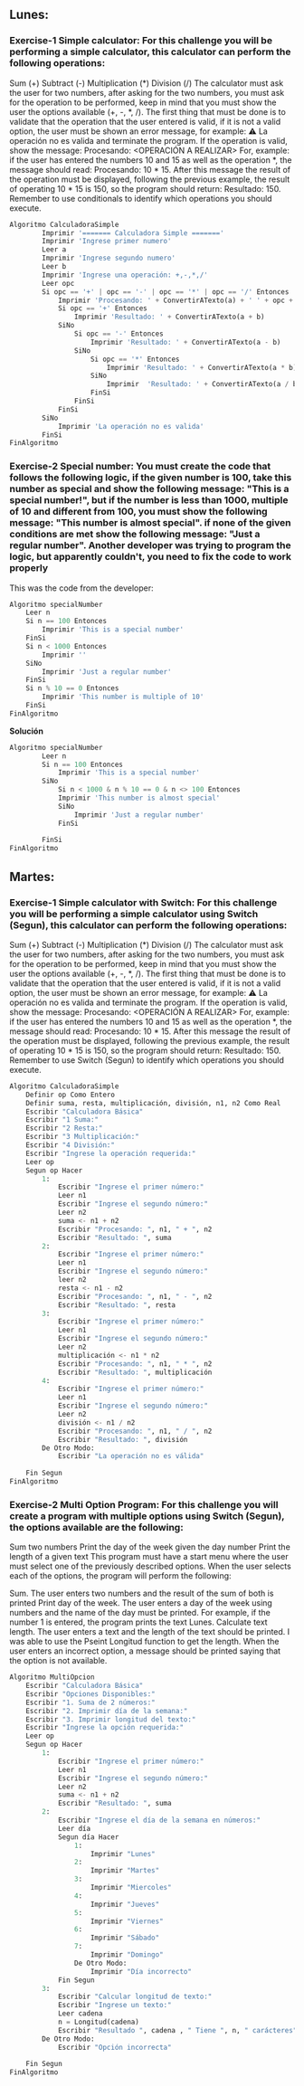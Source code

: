 ## Lunes:

### Exercise-1 Simple calculator: For this challenge you will be performing a simple calculator, this calculator can perform the following operations:

Sum (+)
Subtract (-)
Multiplication (*)
Division (/)
The calculator must ask the user for two numbers, after asking for the two numbers, you must ask for the operation to be performed, keep in mind that you must show the user the options available (+, -, *, /). The first thing that must be done is to validate that the operation that the user entered is valid, if it is not a valid option, the user must be shown an error message, for example: ⚠️ La operación no es valida and terminate the program. If the operation is valid, show the message: Procesando: <OPERACIÓN A REALIZAR> For, example: if the user has entered the numbers 10 and 15 as well as the operation *, the message should read: Procesando: 10 * 15. After this message the result of the operation must be displayed, following the previous example, the result of operating 10 * 15 is 150, so the program should return: Resultado: 150. Remember to use conditionals to identify which operations you should execute.

```python
Algoritmo CalculadoraSimple
		Imprimir '======= Calculadora Simple ======='
		Imprimir 'Ingrese primer numero'
		Leer a
		Imprimir 'Ingrese segundo numero'
		Leer b
		Imprimir 'Ingrese una operación: +,-,*,/'
		Leer opc
		Si opc == '+' | opc == '-' | opc == '*' | opc == '/' Entonces
			Imprimir 'Procesando: ' + ConvertirATexto(a) + ' ' + opc + ' ' + ConvertirATexto(b)
			Si opc == '+' Entonces
				Imprimir 'Resultado: ' + ConvertirATexto(a + b)
			SiNo
				Si opc == '-' Entonces
					Imprimir 'Resultado: ' + ConvertirATexto(a - b)
				SiNo
					Si opc == '*' Entonces
						Imprimir 'Resultado: ' + ConvertirATexto(a * b)
					SiNo
						Imprimir  'Resultado: ' + ConvertirATexto(a / b)
					FinSi
				FinSi
			FinSi
		SiNo
			Imprimir 'La operación no es valida'
		FinSi
FinAlgoritmo
```



### Exercise-2 Special number: You must create the code that follows the following logic, if the given number is 100, take this number as special and show the following message: "This is a special number!", but if the number is less than 1000, multiple of 10 and different from 100, you must show the following message: "This number is almost special". if none of the given conditions are met show the following message: "Just a regular number". Another developer was trying to program the logic, but apparently couldn't, you need to fix the code to work properly

This was the code from the developer:
```python
Algoritmo specialNumber
	Leer n
	Si n == 100 Entonces
		Imprimir 'This is a special number'
	FinSi
	Si n < 1000 Entonces
		Imprimir ''
	SiNo
		Imprimir 'Just a regular number'
	FinSi
	Si n % 10 == 0 Entonces
		Imprimir 'This number is multiple of 10'
	FinSi
FinAlgoritmo
```
**Solución**

```python
Algoritmo specialNumber
		Leer n
		Si n == 100 Entonces
			Imprimir 'This is a special number'
		SiNo
			Si n < 1000 & n % 10 == 0 & n <> 100 Entonces
			Imprimir 'This number is almost special'
			SiNo
				Imprimir 'Just a regular number'
			FinSi
			
		FinSi
FinAlgoritmo
```



## Martes:

### Exercise-1 Simple calculator with Switch: For this challenge you will be performing a simple calculator using Switch (Segun), this calculator can perform the following operations:

Sum (+)
Subtract (-)
Multiplication (*)
Division (/)
The calculator must ask the user for two numbers, after asking for the two numbers, you must ask for the operation to be performed, keep in mind that you must show the user the options available (+, -, *, /). The first thing that must be done is to validate that the operation that the user entered is valid, if it is not a valid option, the user must be shown an error message, for example: ⚠️ La operación no es valida and terminate the program. If the operation is valid, show the message: Procesando: <OPERACIÓN A REALIZAR> For, example: if the user has entered the numbers 10 and 15 as well as the operation *, the message should read: Procesando: 10 * 15. After this message the result of the operation must be displayed, following the previous example, the result of operating 10 * 15 is 150, so the program should return: Resultado: 150. Remember to use Switch (Segun) to identify which operations you should execute.

```python
Algoritmo CalculadoraSimple
	Definir op Como Entero
	Definir suma, resta, multiplicación, división, n1, n2 Como Real
	Escribir "Calculadora Básica"
	Escribir "1 Suma:"
	Escribir "2 Resta:"
	Escribir "3 Multiplicación:"
	Escribir "4 División:"
	Escribir "Ingrese la operación requerida:"
	Leer op
	Segun op Hacer
		1:
			Escribir "Ingrese el primer número:"
			Leer n1
			Escribir "Ingrese el segundo número:"
			Leer n2
			suma <- n1 + n2
			Escribir "Procesando: ", n1, " + ", n2
			Escribir "Resultado: ", suma
		2:
			Escribir "Ingrese el primer número:"
			Leer n1
			Escribir "Ingrese el segundo número:"
			leer n2
			resta <- n1 - n2
			Escribir "Procesando: ", n1, " - ", n2
			Escribir "Resultado: ", resta
		3:
			Escribir "Ingrese el primer número:"
			Leer n1
			Escribir "Ingrese el segundo número:"
			Leer n2
			multiplicación <- n1 * n2
			Escribir "Procesando: ", n1, " * ", n2
			Escribir "Resultado: ", multiplicación
		4:
			Escribir "Ingrese el primer número:"
			Leer n1
			Escribir "Ingrese el segundo número:"
			Leer n2
			división <- n1 / n2
			Escribir "Procesando: ", n1, " / ", n2
			Escribir "Resultado: ", división
		De Otro Modo:
			Escribir "La operación no es válida"
		
	Fin Segun
FinAlgoritmo
```



### Exercise-2 Multi Option Program: For this challenge you will create a program with multiple options using Switch (Segun), the options available are the following:

Sum two numbers
Print the day of the week given the day number
Print the length of a given text
This program must have a start menu where the user must select one of the previously described options. When the user selects each of the options, the program will perform the following:

Sum. The user enters two numbers and the result of the sum of both is printed
Print day of the week. The user enters a day of the week using numbers and the name of the day must be printed. For example, if the number 1 is entered, the program prints the text Lunes.
Calculate text length. The user enters a text and the length of the text should be printed. I was able to use the Pseint Longitud function to get the length.
When the user enters an incorrect option, a message should be printed saying that the option is not available.

```python
Algoritmo MultiOpcion
	Escribir "Calculadora Básica"
	Escribir "Opciones Disponibles:"
	Escribir "1. Suma de 2 números:"
	Escribir "2. Imprimir día de la semana:"
	Escribir "3. Imprimir longitud del texto:"
	Escribir "Ingrese la opción requerida:"
	Leer op
	Segun op Hacer
		1:
			Escribir "Ingrese el primer número:"
			Leer n1
			Escribir "Ingrese el segundo número:"
			Leer n2
			suma <- n1 + n2
			Escribir "Resultado: ", suma
		2:
			Escribir "Ingrese el día de la semana en números:"
			Leer día
			Segun día Hacer
				1:
					Imprimir "Lunes"
				2:
					Imprimir "Martes"
				3:
					Imprimir "Miercoles"
				4:
					Imprimir "Jueves"
				5:
					Imprimir "Viernes"
				6:
					Imprimir "Sábado"
				7:
					Imprimir "Domingo"
				De Otro Modo:
					Imprimir "Día incorrecto"
			Fin Segun
		3:
			Escribir "Calcular longitud de texto:"
			Escribir "Ingrese un texto:"
			Leer cadena
			n = Longitud(cadena)
			Escribir "Resultado ", cadena , " Tiene ", n, " carácteres"
		De Otro Modo:
			Escribir "Opción incorrecta"
		
	Fin Segun
FinAlgoritmo
```
